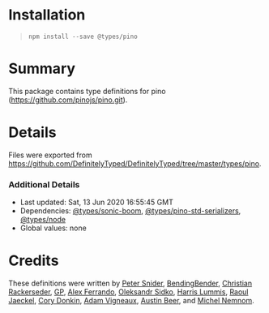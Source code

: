 # Installation
> `npm install --save @types/pino`

# Summary
This package contains type definitions for pino (https://github.com/pinojs/pino.git).

# Details
Files were exported from https://github.com/DefinitelyTyped/DefinitelyTyped/tree/master/types/pino.

### Additional Details
 * Last updated: Sat, 13 Jun 2020 16:55:45 GMT
 * Dependencies: [@types/sonic-boom](https://npmjs.com/package/@types/sonic-boom), [@types/pino-std-serializers](https://npmjs.com/package/@types/pino-std-serializers), [@types/node](https://npmjs.com/package/@types/node)
 * Global values: none

# Credits
These definitions were written by [Peter Snider](https://github.com/psnider), [BendingBender](https://github.com/BendingBender), [Christian Rackerseder](https://github.com/screendriver), [GP](https://github.com/paambaati), [Alex Ferrando](https://github.com/alferpal), [Oleksandr Sidko](https://github.com/mortiy), [Harris Lummis](https://github.com/lummish), [Raoul Jaeckel](https://github.com/raoulus), [Cory Donkin](https://github.com/Cooryd), [Adam Vigneaux](https://github.com/AdamVig), [Austin Beer](https://github.com/austin-beer), and [Michel Nemnom](https://github.com/Pegase745).
